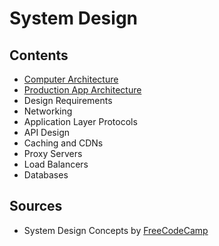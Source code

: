 # System Design

## Contents

- [Computer Architecture](./computer_architecture/)
- [Production App Architecture](./prod_app_architecture/)
- Design Requirements
- Networking
- Application Layer Protocols
- API Design
- Caching and CDNs
- Proxy Servers
- Load Balancers
- Databases

## Sources

- System Design Concepts by [FreeCodeCamp](https://www.youtube.com/watch?v=F2FmTdLtb_4)
